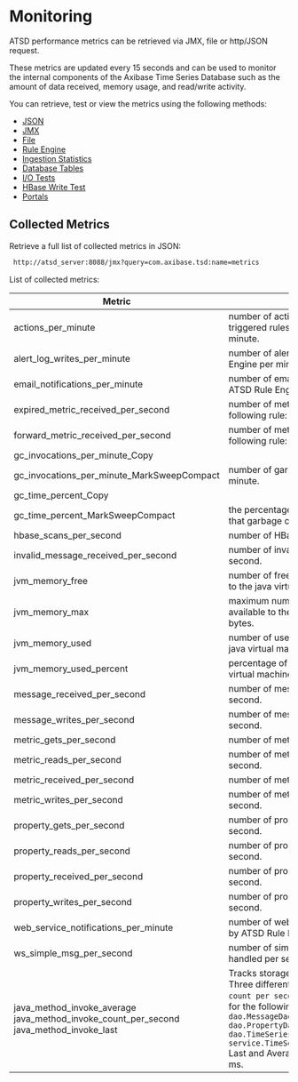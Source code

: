 # Monitoring

ATSD performance metrics can be retrieved via JMX, file or http/JSON
request.

These metrics are updated every 15 seconds and can be used to monitor
the internal components of the Axibase Time Series Database such as the
amount of data received, memory usage, and read/write activity.

You can retrieve, test or view the metrics using the following methods:

-   [JSON](atsd-metrics/json.md "ATSD Metrics – JSON")
-   [JMX](atsd-metrics/jmx.md "ATSD Metrics – JMX")
-   [File](atsd-metrics/json.md  "ATSD Metrics – File")
-   [Rule
    Engine](atsd-metrics/json.md  "ATSD Metrics – Rule Engine")
-   [Ingestion
    Statistics](atsd-metrics/json.md  "ATSD Metrics – Ingestion Statistics")
-   [Database
    Tables](atsd-metrics/json.md  "ATSD Metrics – Database Tables")
-   [I/O
    Tests](atsd-metrics/json.md  "ATSD Metrics – I/O Tests")
-   [HBase Write
    Test](atsd-metrics/json.md  "ATSD Metrics – HBase Write Test")
-   [Portals](atsd-metrics/json.md  "ATSD Metrics – Portals")

## Collected Metrics

Retrieve a full list of collected metrics in JSON:

```sh
 http://atsd_server:8088/jmx?query=com.axibase.tsd:name=metrics           
```

List of collected metrics:

| Metric | Description |
| --- | --- |
| actions_per_minute | number of actions taken (based on triggered rules) by ATSD Rule Engine per minute. |
| alert_log_writes_per_minute | number of alerts raised by ATSD Rule Engine per minute. |
| email_notifications_per_minute | number of email notifications sent by ATSD Rule Engine per minute. |
| expired_metric_received_per_second | number of metrics that satisfy the following rule: `now - timestamp > 1 hour` |
| forward_metric_received_per_second | number of metrics that satisfy the following rule: `timestamp - now > 1 hour` |
| gc_invocations_per_minute_Copy
gc_invocations_per_minute_MarkSweepCompact | number of garbage collection calls per minute. |
| gc_time_percent_Copy
gc_time_percent_MarkSweepCompact | the percentage of time in between calls that garbage collection took. |
| hbase_scans_per_second | number of HBase searches per second. |
| invalid_message_received_per_second | number of invalid messages received per second. |
| jvm_memory_free | number of free memory bytes available to the java virtual machine. |
| jvm_memory_max | maximum number of memory space available to the java virtual machine, in bytes. |
| jvm_memory_used | number of used memory bytes by the java virtual machine. |
| jvm_memory_used_percent | percentage of memory used by the java virtual machine. |
| message_received_per_second | number of messages received per second. |
| message_writes_per_second | number of messages stored on disk per second. |
| metric_gets_per_second | number of metrics retrieved per second. |
| metric_reads_per_second | number of metrics read from disk per second. |
| metric_received_per_second | number of metrics received per second. |
| metric_writes_per_second | number of metrics stored on disk per second. |
| property_gets_per_second | number of properties retrieved per second. |
| property_reads_per_second | number of properties read from disk per second. |
| property_received_per_second | number of properties received per second. |
| property_writes_per_second | number of properties stored on disk per second. |
| web_service_notifications_per_minute | number of web service notifications sent by ATSD Rule Engine per minute. |
| ws_simple_msg_per_second | number of simple web socket messages handled per second. |
| java_method_invoke_average java_method_invoke_count_per_second java_method_invoke_last | Tracks storage performance methods. Three different aggregations, `average`, `count per second` and `last`, are collected for the following methods: `dao.MessageDaoImpl.putBatch` `dao.PropertyDaoImpl.search` `dao.TimeSeriesDaoImpl.putBatch` `service.TimeSeriesServiceImpl.putBatch` Last and Average are collected as time in ms. |
